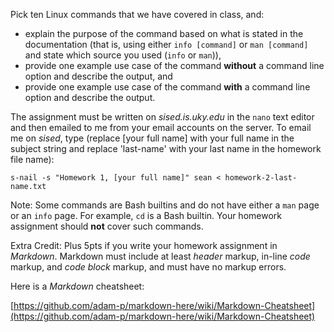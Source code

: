 Pick ten Linux commands that we have covered in class, and:

- explain the purpose of the command based on what is stated in the
  documentation (that is, using either ``info [command]`` or ``man
  [command]`` and state which source you used (``info`` or ``man``)),
- provide one example use case of the command **without** a command line
  option and describe the output, and
- provide one example use case of the command **with** a command line
  option and describe the output.

The assignment must be written on *sised.is.uky.edu* in the ``nano`` text
editor and then emailed to me from your email accounts on the server. To email
me on *sised*, type (replace [your full name] with your full name in the
subject string and replace 'last-name' with your last name in the homework file
name):

```
s-nail -s "Homework 1, [your full name]" sean < homework-2-last-name.txt
```

Note: Some commands are Bash builtins and do not have either a ``man``
page or an ``info`` page. For example, ``cd`` is a Bash builtin. Your
homework assignment should **not** cover such commands.

Extra Credit: Plus 5pts if you write your homework assignment in *Markdown*.
Markdown must include at least *header* markup, in-line *code* markup, and
*code block* markup, and must have no markup errors.

Here is a *Markdown* cheatsheet:

[https://github.com/adam-p/markdown-here/wiki/Markdown-Cheatsheet](https://github.com/adam-p/markdown-here/wiki/Markdown-Cheatsheet)

